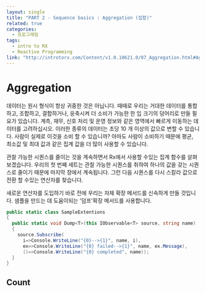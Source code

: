 ```yaml
---
layout: single
title: "PART 2 - Sequence basics : Aggregation (집합)"
related: true
categories: 
  - 프로그래밍
tags:
  - intro to RX
  - Reactive Programming
link: "http://introtorx.com/Content/v1.0.10621.0/07_Aggregation.html#Aggregation"
---
```


# Aggregation
데이터는 원시 형식이 항상 귀중한 것은 아닙니다. 때때로 우리는 거대한 데이터를 통합하고, 조합하고, 결합하거나, 응축시켜 더 소비가 가능한 한 입 크기의 덩어리로 만들 필요가 있습니다. 계측, 재무, 신호 처리 및 운영 정보와 같은 영역에서 빠르게 이동하는 데이터를 고려하십시오. 이러한 종류의 데이터는 초당 10 개 이상의 값으로 변할 수 있습니다. 사람이 실제로 이것을 소비 할 수 있습니까? 아마도 사람이 소비하기 때문에 평균, 최소값 및 최대 값과 같은 집계 값을 더 많이 사용할 수 있습니다.

관찰 가능한 시퀀스를 줄이는 것을 계속하면서 Rx에서 사용할 수있는 집계 함수를 살펴 보겠습니다. 우리의 첫 번째 세트는 관찰 가능한 시퀀스를 취하여 하나의 값을 갖는 시퀀스로 줄이기 때문에 마지막 장에서 계속됩니다. 그런 다음 시퀀스를 다시 스칼라 값으로 전환 할 수있는 연산자를 찾습니다.

새로운 연산자를 도입하기 바로 전에 우리는 자체 확장 메서드를 신속하게 만들 것입니다. 샘플을 만드는 데 도움이되는 '덤프'확장 메서드를 사용합니다.
``` csharp
public static class SampleExtentions
{
  public static void Dump<T>(this IObservable<T> source, string name)
  {
    source.Subscribe(
      i=>Console.WriteLine("{0}-->{1}", name, i), 
      ex=>Console.WriteLine("{0} failed-->{1}", name, ex.Message),
      ()=>Console.WriteLine("{0} completed", name));
  }
}
```

## Count
